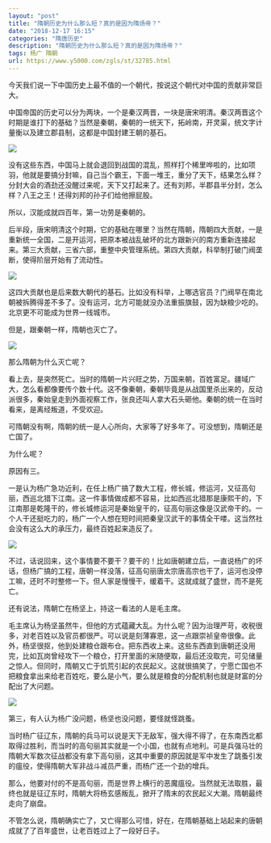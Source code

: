 ```yaml
---
layout: "post"
title: "隋朝历史为什么那么短？真的是因为隋炀帝？"
date: "2018-12-17 16:15"
categories: "隋唐历史"
description: "隋朝历史为什么那么短？真的是因为隋炀帝？"
tags: 杨广 隋朝
url: https://www.y5000.com/zgls/st/32785.html
---
```






今天我们说一下中国历史上最不值的一个朝代，按说这个朝代对中国的贡献非常巨大。

中国帝国的历史可以分为两块，一个是秦汉两晋，一块是唐宋明清。秦汉两晋这个时期是谁打下的基础？当然是秦朝，秦朝的一统天下，拓岭南，开灵渠，统文字计量衡以及建立郡县制，这都是中国封建王朝的基石。

![](https://img.y5000.com/uploads/allimg/180912/15-1P9120Z1431b.jpg)

没有这些东西，中国马上就会退回到战国的混乱，照样打个稀里哗啦的，比如项羽，他就是要搞分封嘛，自己当个霸王，下面一堆王，重分了天下，结果怎么样？分封大会的酒劲还没醒过来呢，天下又打起来了。还有刘邦，半郡县半分封，怎么样？八王之王！还得刘邦的孙子们给他擦屁股。

所以，汉能成就四百年，第一功劳是秦朝的。

后半段，唐宋明清这个时期，它的基础在哪里？当然在隋朝，隋朝四大贡献，一是重新统一全国，二是开运河，把原本被战乱破坏的北方跟新兴的南方重新连接起来。第三大贡献，三省六部，重整中央管理系统。第四大贡献，科举制打破门阀垄断，使得阶层开始有了流动性。

![](https://img.y5000.com/uploads/allimg/180912/15-1P9120Z23R11.jpg)

这四大贡献也是后来数大朝代的基石。比如没有科举，上哪选官员？门阀早在南北朝被拆腾得差不多了。没有运河，北方可能就没办法重振旗鼓，因为缺粮少吃的。北京更不可能成为世界一线城市。

但是，跟秦朝一样，隋朝也灭亡了。

![](https://img.y5000.com/uploads/allimg/180912/15-1P9120Z33A04.jpg)

那么隋朝为什么灭亡呢？

看上去，是突然死亡。当时的隋朝一片兴旺之势，万国来朝，百姓富足。疆域广大，怎么看都像要传个数十代。这不像秦朝，秦朝毕竟是从战国里杀出来的，反动派很多，秦始皇走到外面视察工作，张良还叫人拿大石头砸他。秦朝的统一在当时看来，是离经叛道，不受欢迎。

可隋朝没有啊，隋朝的统一是人心所向，大家等了好多年了。可没想到，隋朝还是亡国了。

为什么呢？

原因有三。

一是认为杨广急功近利，在任上杨广搞了数大工程，修长城，修运河，又征高句丽，西巡北猎下江南。这一件事情做成都不容易，比如西巡北猎那是康熙干的，下江南那是乾隆干的，修长城修运河是秦始皇干的，征高句丽这像是汉武帝干的。一个人干还挺吃力的，杨广一个人想在短时间把秦皇汉武干的事情全干喽。这当然社会没有这么大的承压力，最终百姓起来造反了。

![](https://img.y5000.com/uploads/allimg/180912/15-1P9120Z42L34.jpg)

不过，话说回来，这个事情要不要干？要干的！比如唐朝建立后，一直说杨广的坏话，但杨广搞的工程，唐朝一样没落，征高句丽唐太宗唐高宗也干了，运河也没停工嘛，还时不时整修一下。但人家是慢慢干，缓着干。这就成就了盛世，而不是死亡。

还有说法，隋朝亡在杨坚上，持这一看法的人是毛主席。

毛主席认为杨坚虽然牛，但他的方式蕴藏大乱。为什么呢？因为治理严苛，收税很多，对老百姓以及官员都很严。可以说是刻薄寡恩，这一点跟崇祯皇帝很像。此外，杨坚很抠，他到处建粮仓跟布仓。把东西收上来。这些东西直到唐朝还没用完，比如瓦岗曾经攻下一个粮仓，打开里面的米随便取，最后还没取完，可见储量之惊人。但同时，隋朝又亡于饥荒引起的农民起义。这就很搞笑了，宁愿亡国也不把粮食拿出来给老百姓吃，要么是小气，要么就是粮食的分配机制也就是财富的分配出了大问题。

![](https://img.y5000.com/uploads/allimg/180912/15-1P9120Z54A47.jpg)

第三，有人认为杨广没问题，杨坚也没问题，要怪就怪跳蚤。

当时杨广征辽东，隋朝的兵马可以说是天下无敌军，强大得不得了，在东南西北都取得过胜利，而当时的高句丽其实就是一个小国，也就有点地利。可是兵强马壮的隋朝大军数次征战都没有拿下高句丽，这其中重要的原因就是军中发生了跳蚤引发的瘟役，使得隋朝大军非战斗减员严重，而杨广还一个劲的增兵。

那么，他要对付的不是高句丽，而是世界上横行的恶魔瘟役。当然就无法取胜，最终也就是征辽东时，隋朝大将杨玄感叛乱，掀开了隋末的农民起义大潮。隋朝最终走向了崩盘。

不管怎么说，隋朝确实亡了，又亡得那么可惜，好在，在隋朝基础上站起来的唐朝成就了了百年盛世，让老百姓过上了一段好日子。
